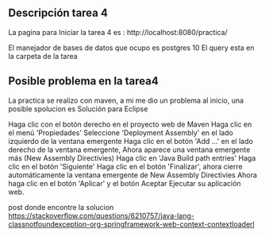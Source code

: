 
## Descripción tarea 4 ##
La pagina para Iniciar la tarea 4 es :
http://localhost:8080/practica/

El manejador de bases de datos que ocupo es postgres 10
El query esta en la carpeta de la tarea


## Posible problema en la tarea4 ##

La practica se realizo con maven, a mi me dio un problema al inicio, una posible spolucion es
Solución para Eclipse

Haga clic con el botón derecho en el proyecto web de Maven Haga clic en el menú 'Propiedades' Seleccione 'Deployment Assembly' en el lado izquierdo de la ventana emergente Haga clic en el botón 'Add ...' en el lado derecho de la ventana emergente, Ahora aparece una ventana emergente más (New Assembly Directivies) Haga clic en 'Java Build path entries' Haga clic en el botón 'Siguiente' Haga clic en el botón 'Finalizar', ahora cierre automáticamente la ventana emergente de New Assembly Directivies Ahora haga clic en el botón 'Aplicar' y el botón Aceptar Ejecutar su aplicación web.

post donde encontre la solucion 
 https://stackoverflow.com/questions/6210757/java-lang-classnotfoundexception-org-springframework-web-context-contextloaderl